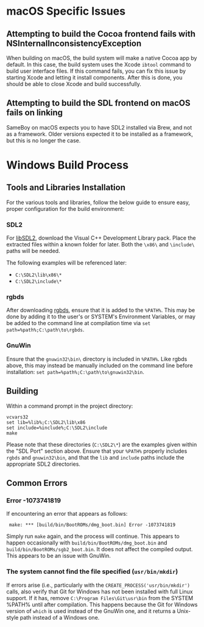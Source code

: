 # macOS Specific Issues
## Attempting to build the Cocoa frontend fails with NSInternalInconsistencyException

When building on macOS, the build system will make a native Cocoa app by default. In this case, the build system uses the Xcode `ibtool` command to build user interface files. If this command fails, you can fix this issue by starting Xcode and letting it install components. After this is done, you should be able to close Xcode and build successfully.

## Attempting to build the SDL frontend on macOS fails on linking

SameBoy on macOS expects you to have SDL2 installed via Brew, and not as a framework. Older versions expected it to be installed as a framework, but this is no longer the case.

# Windows Build Process

## Tools and Libraries Installation

For the various tools and libraries, follow the below guide to ensure easy, proper configuration for the build environment:

### SDL2

For [libSDL2](https://libsdl.org/download-2.0.php), download the Visual C++ Development Library pack. Place the extracted files within a known folder for later. Both the `\x86\` and `\include\` paths will be needed.  

The following examples will be referenced later: 

- `C:\SDL2\lib\x86\*`
- `C:\SDL2\include\*`

### rgbds

After downloading [rgbds](https://github.com/gbdev/rgbds/releases/), ensure that it is added to the `%PATH%`. This may be done by adding it to the user's or SYSTEM's Environment Variables, or may be added to the command line at compilation time via `set path=%path%;C:\path\to\rgbds`.  

### GnuWin

Ensure that the `gnuwin32\bin\` directory is included in `%PATH%`. Like rgbds above, this may instead be manually included on the command line before installation: `set path=%path%;C:\path\to\gnuwin32\bin`. 

## Building

Within a command prompt in the project directory:

```
vcvars32
set lib=%lib%;C:\SDL2\lib\x86
set include=%include%;C:\SDL2\include
make
```
Please note that these directories (`C:\SDL2\*`) are the examples given within the "SDL Port" section above. Ensure that your `%PATH%` properly includes `rgbds` and `gnuwin32\bin`, and that the `lib` and `include` paths include the appropriate SDL2 directories.

## Common Errors

### Error -1073741819

If encountering an error that appears as follows:

``` make: *** [build/bin/BootROMs/dmg_boot.bin] Error -1073741819```

Simply run `make` again, and the process will continue. This appears to happen occasionally with `build/bin/BootROMs/dmg_boot.bin` and `build/bin/BootROMs/sgb2_boot.bin`. It does not affect the compiled output. This appears to be an issue with GnuWin.

### The system cannot find the file specified (`usr/bin/mkdir`)

If errors arise (i.e., particularly with the `CREATE_PROCESS('usr/bin/mkdir')` calls, also verify that Git for Windows has not been installed with full Linux support. If it has, remove `C:\Program Files\Git\usr\bin` from the SYSTEM %PATH% until after compilation. This happens because the Git for Windows version of `which` is used instead of the GnuWin one, and it returns a Unix-style path instead of a Windows one.
